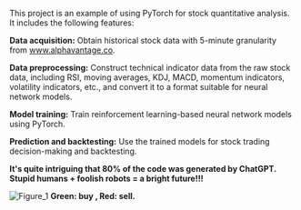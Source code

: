 This project is an example of using PyTorch for stock quantitative analysis. It includes the following features:

**Data acquisition:** Obtain historical stock data with 5-minute granularity from www.alphavantage.co.

**Data preprocessing:** Construct technical indicator data from the raw stock data, including RSI, moving averages, KDJ, MACD, momentum indicators, volatility indicators, etc., and convert it to a format suitable for neural network models.

**Model training:** Train reinforcement learning-based neural network models using PyTorch.

**Prediction and backtesting:** Use the trained models for stock trading decision-making and backtesting.

**It's quite intriguing that 80% of the code was generated by ChatGPT. Stupid humans + foolish robots = a bright future!!!**

![Figure_1](https://user-images.githubusercontent.com/129164952/235105888-78b5e2ab-e967-4ad7-9d5f-274399a42d34.png)
**Green: buy , Red: sell.**
